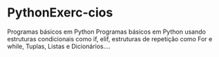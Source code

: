 # PythonExerc-cios
Programas básicos em Python
Programas básicos em Python usando estruturas condicionais como if, elif, estruturas de repetição como For e while, Tuplas, Listas e Dicionários.... 
